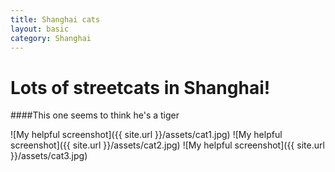 ```yaml
---
title: Shanghai cats
layout: basic
category: Shanghai
---
```



Lots of streetcats in Shanghai!
===============================

####This one seems to think he's a tiger

![My helpful screenshot]({{ site.url }}/assets/cat1.jpg)
![My helpful screenshot]({{ site.url }}/assets/cat2.jpg)
![My helpful screenshot]({{ site.url }}/assets/cat3.jpg)

